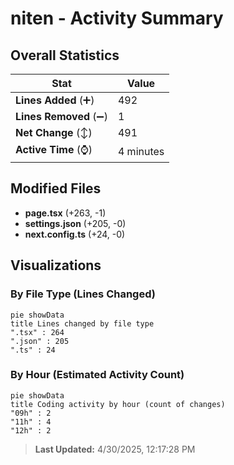 # niten - Activity Summary 

## Overall Statistics

| Stat                   | Value                                                             |
| ---------------------- | ----------------------------------------------------------------- |
| **Lines Added** (➕)   | 492                                          |
| **Lines Removed** (➖) | 1                                        |
| **Net Change** (↕)    | 491                |
| **Active Time** (⌚)   | 4 minutes |


## Modified Files
- **page.tsx** (+263, -1)
- **settings.json** (+205, -0)
- **next.config.ts** (+24, -0)

## Visualizations

### By File Type (Lines Changed)

```mermaid
pie showData
title Lines changed by file type
".tsx" : 264
".json" : 205
".ts" : 24
```

### By Hour (Estimated Activity Count)

```mermaid
pie showData
title Coding activity by hour (count of changes)
"09h" : 2
"11h" : 4
"12h" : 2
```


> **Last Updated:** 4/30/2025, 12:17:28 PM